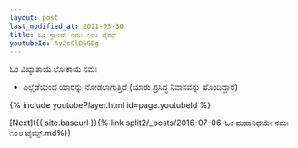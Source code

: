 ```yaml
---
layout: post
last_modified_at: 2021-03-30
title: ಓಂ ಸ್ಥಾನವೇ ನಮಃ ೧೦೮ ಟೈಮ್ಸ್
youtubeId: Av2sClD6GDg
---
```

 
 
 ಓಂ ವಿಖ್ಯಾತಾಯ ಲೋಕಾಯ ನಮಃ  
 
 -  ಎಲ್ಲೆಡೆಯಿಂದ ಯಾರನ್ನು ನೋಡಲಾಗುತ್ತಿದೆ (ಯಾರು ಪ್ರಸಿದ್ಧ ನಿವಾಸವನ್ನು ಹೊಂದಿದ್ದಾರೆ) 
 
  
 
  
 
 
 
 
 
 


{% include youtubePlayer.html id=page.youtubeId %}
 
[Next]({{ site.baseurl }}{% link  split2/_posts/2016-07-06-ಓಂ ಮಹಾನಿಧಯೇ ನಮಃ ೧೦೮ ಟೈಮ್ಸ್.md%})
 

